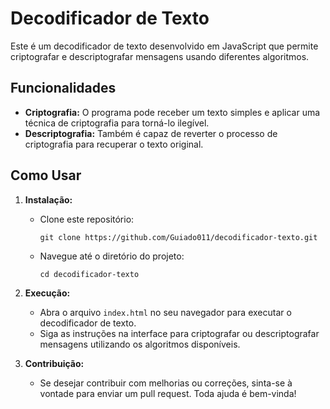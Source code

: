 # Decodificador de Texto

Este é um decodificador de texto desenvolvido em JavaScript que permite criptografar e descriptografar mensagens usando diferentes algoritmos.

## Funcionalidades

- **Criptografia:** O programa pode receber um texto simples e aplicar uma técnica de criptografia para torná-lo ilegível.
- **Descriptografia:** Também é capaz de reverter o processo de criptografia para recuperar o texto original.

## Como Usar

1. **Instalação:**
   - Clone este repositório:
     ```
     git clone https://github.com/Guiado011/decodificador-texto.git
     ```
   - Navegue até o diretório do projeto:
     ```
     cd decodificador-texto
     ```

2. **Execução:**
   - Abra o arquivo `index.html` no seu navegador para executar o decodificador de texto.
   - Siga as instruções na interface para criptografar ou descriptografar mensagens utilizando os algoritmos disponíveis.

3. **Contribuição:**
   - Se desejar contribuir com melhorias ou correções, sinta-se à vontade para enviar um pull request. Toda ajuda é bem-vinda!

